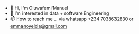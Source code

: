- 👋 Hi, I’m Oluwafemi'Manuel
- 👀 I’m interested in data + software Engineering
- 📫 How to reach me ... via whatsapp +234 7038632830 or emmanoyelola@gmail.com

<!---
wafemi999/wafemi999 is a ✨ special ✨ repository because its `README.md` (this file) appears on your GitHub profile.
You can click the Preview link to take a look at your changes.
--->
